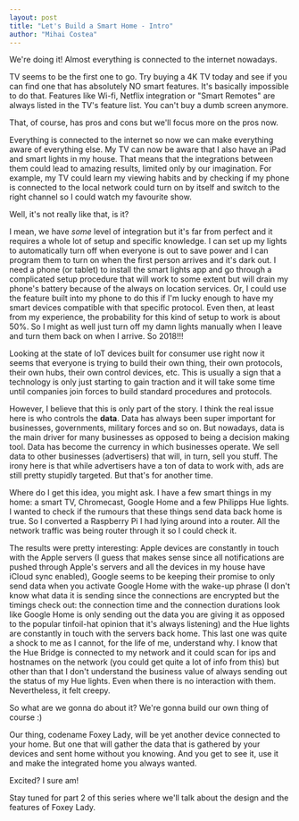 ```yaml
---
layout: post
title: "Let's Build a Smart Home - Intro"
author: "Mihai Costea"
---
```


We're doing it! Almost everything is connected to the internet nowadays.

TV seems to be the first one to go. Try buying a 4K TV today and see if you can find one that has absolutely NO smart features. It's basically impossible to do that. Features like Wi-fi, Netflix integration or "Smart Remotes" are always listed in the TV's feature list. You can't buy a dumb screen anymore.

That, of course, has pros and cons but we'll focus more on the pros now.

Everything is connected to the internet so now we can make everything aware of everything else. My TV can now be aware that I also have an iPad and smart lights in my house. That means that the integrations between them could lead to amazing results, limited only by our imagination. For example, my TV could learn my viewing habits and by checking if my phone is connected to the local network could turn on by itself and switch to the right channel so I could watch my favourite show.

Well, it's not really like that, is it?

I mean, we have *some* level of integration but it's far from perfect and it requires a whole lot of setup and specific knowledge. I can set up my lights to automatically turn off when everyone is out to save power and I can program them to turn on when the first person arrives and it's dark out. I need a phone (or tablet) to install the smart lights app and go through a complicated setup procedure that will work to some extent but will drain my phone's battery because of the always on location services. Or, I could use the feature built into my phone to do this if I'm lucky enough to have my smart devices compatible with that specific protocol. Even then, at least from my experience, the probability for this kind of setup to work is about 50%. So I might as well just turn off my damn lights manually when I leave and turn them back on when I arrive. So 2018!!!

Looking at the state of IoT devices built for consumer use right now it seems that everyone is trying to build their own thing, their own protocols, their own hubs, their own control devices, etc. This is usually a sign that a technology is only just starting to gain traction and it will take some time until companies join forces to build standard procedures and protocols.

However, I believe that this is only part of the story. I think the real issue here is who controls the **data**. Data has always been super important for businesses, governments, military forces and so on. But nowadays, data is the main driver for many businesses as opposed to being a decision making tool. Data has become the currency in which businesses operate. We sell data to other businesses (advertisers) that will, in turn, sell you stuff. The irony here is that while advertisers have a ton of data to work with, ads are still pretty stupidly targeted. But that's for another time.

Where do I get this idea, you might ask. I have a few smart things in my home: a smart TV, Chromecast, Google Home and a few Philipps Hue lights. I wanted to check if the rumours that these things send data back home is true. So I converted a Raspberry Pi I had lying around into a router. All the network traffic was being router through it so I could check it.

The results were pretty interesting: Apple devices are constantly in touch with the Apple servers (I guess that makes sense since all notifications are pushed through Apple's servers and all the devices in my house have iCloud sync enabled), Google seems to be keeping their promise to only send data when you activate Google Home with the wake-up phrase (I don't know what data it is sending since the connections are encrypted but the timings check out: the connection time and the connection durations look like Google Home is only sending out the data you are giving it as opposed to the popular tinfoil-hat opinion that it's always listening) and the Hue lights are constantly in touch with the servers back home. This last one was quite a shock to me as I cannot, for the life of me, understand why. I know that the Hue Bridge is connected to my network and it could scan for ips and hostnames on the network (you could get quite a lot of info from this) but other than that I don't understand the business value of always sending out the status of my Hue lights. Even when there is no interaction with them. Nevertheless, it felt creepy.

So what are we gonna do about it? We're gonna build our own thing of course :)

Our thing, codename Foxey Lady, will be yet another device connected to your home. But one that will gather the data that is gathered by your devices and sent home without you knowing. And you get to see it, use it and make the integrated home you always wanted.

Excited? I sure am!

Stay tuned for part 2 of this series where we'll talk about the design and the features of Foxey Lady.

